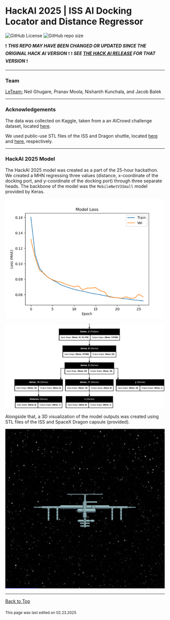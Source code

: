 # HackAI 2025 | ISS AI Docking Locator and Distance Regressor

![GitHub License](https://img.shields.io/github/license/RandomKiddo/HackAI2025)
![GitHub repo size](https://img.shields.io/github/repo-size/RandomKiddo/HackAI2025)

:heavy_exclamation_mark: ***THIS REPO MAY HAVE BEEN CHANGED OR UPDATED SINCE THE ORIGINAL HACK AI VERSION*** :heavy_exclamation_mark:
:heavy_exclamation_mark: ***SEE [THE HACK AI RELEASE](https://github.com/RandomKiddo/HackAI2025/releases/tag/hackai2025) FOR THAT VERSION*** :heavy_exclamation_mark:

___

### Team

<u>LeTeam:</u> Neil Ghugare, Pranav Moola, Nishanth Kunchala, and Jacob Balek

___

### Acknowledgements

The data was collected on Kaggle, taken from a an AICrowd challenge dataset, located [here](https://www.kaggle.com/datasets/msafi04/iss-docking-dataset/data).

We used public-use STL files of the ISS and Dragon shuttle, located [here](https://www.thingiverse.com/thing:3570393#google_vignette) and [here](https://www.thingiverse.com/thing:4207259), respectively.

___

### HackAI 2025 Model

The HackAI 2025 model was created as a part of the 25-hour hackathon. We created a MHN regressing three values (distance, x-coordinate of the docking port, and y-coordinate of the docking port) through three separate heads. The backbone of the model was the `MobileNetV3Small` model provided by Keras. 

![Loss and Val Loss of the MHN HackAI Model](imgs/loss5.png)

![Top Layer of the MHN (MobileNet not included)](imgs/model.png)


Alongside that, a 3D visualization of the model outputs was created using STL files of the ISS and SpaceX Dragon capsule (provided). 

![Test Gif of HackAI Model](imgs/test.gif)

___

[Back to Top](#hackai-2025--iss-ai-docking-locator-and-distance-regressor)

<sub>This page was last edited on 02.23.2025</sub>
